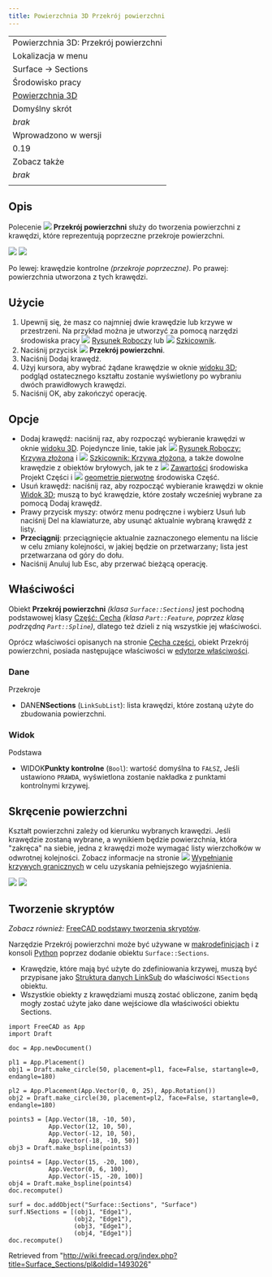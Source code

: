 ```yaml
---
title: Powierzchnia 3D Przekrój powierzchni
---
```

|  |
| --- |
| Powierzchnia 3D: Przekrój powierzchni |
| Lokalizacja w menu |
| Surface → Sections |
| Środowisko pracy |
| [Powierzchnia 3D](/Surface_Workbench/pl "Surface Workbench/pl") |
| Domyślny skrót |
| *brak* |
| Wprowadzono w wersji |
| 0.19 |
| Zobacz także |
| *brak* |
|  |

## Opis

Polecenie ![](/images/Surface_Sections.svg) **Przekrój powierzchni** służy do tworzenia powierzchni z krawędzi, które reprezentują poprzeczne przekroje powierzchni.

![](/images/Surface_Sections_edges_example.png) ![](/images/Surface_Sections_example.png)

Po lewej: krawędzie kontrolne *(przekroje poprzeczne)*. Po prawej: powierzchnia utworzona z tych krawędzi.

## Użycie

1. Upewnij się, że masz co najmniej dwie krawędzie lub krzywe w przestrzeni. Na przykład można je utworzyć za pomocą narzędzi środowiska pracy ![](/images/Workbench_Draft.svg) [Rysunek Roboczy](/Draft_Workbench/pl "Draft Workbench/pl") lub ![](/images/Workbench_Sketcher.svg) [Szkicownik](/Sketcher_Workbench/pl "Sketcher Workbench/pl").
2. Naciśnij przycisk ![](/images/Surface_Sections.svg) **Przekrój powierzchni**.
3. Naciśnij Dodaj krawędź.
4. Użyj kursora, aby wybrać żądane krawędzie w oknie [widoku 3D](/3D_view/pl "3D view/pl"); podgląd ostatecznego kształtu zostanie wyświetlony po wybraniu dwóch prawidłowych krawędzi.
5. Naciśnij OK, aby zakończyć operację.

## Opcje

* Dodaj krawędź: naciśnij raz, aby rozpocząć wybieranie krawędzi w oknie [widoku 3D](/3D_view/pl "3D view/pl"). Pojedyncze linie, takie jak ![](/images/Draft_BSpline.svg) [Rysunek Roboczy: Krzywa złożona](/Draft_BSpline/pl "Draft BSpline/pl") i ![](/images/Sketcher_CreateBSpline.svg) [Szkicownik: Krzywa złożona](/Sketcher_CreateBSpline/pl "Sketcher CreateBSpline/pl"), a także dowolne krawędzie z obiektów bryłowych, jak te z ![](/images/PartDesign_Body.svg) [Zawartości](/PartDesign_Body/pl "PartDesign Body/pl") środowiska Projekt Części i ![](/images/Part_Primitives.svg) [geometrie pierwotne](/Part_Primitives/pl "Part Primitives/pl") środowiska Część.
* Usuń krawędź: naciśnij raz, aby rozpocząć wybieranie krawędzi w oknie [Widok 3D](/3D_view/pl "3D view/pl"); muszą to być krawędzie, które zostały wcześniej wybrane za pomocą Dodaj krawędź.
* Prawy przycisk myszy: otwórz menu podręczne i wybierz Usuń lub naciśnij Del na klawiaturze, aby usunąć aktualnie wybraną krawędź z listy.
* **Przeciągnij**: przeciągnięcie aktualnie zaznaczonego elementu na liście w celu zmiany kolejności, w jakiej będzie on przetwarzany; lista jest przetwarzana od góry do dołu.
* Naciśnij Anuluj lub Esc, aby przerwać bieżącą operację.

## Właściwości

Obiekt **Przekrój powierzchni** *(klasa `Surface::Sections`)* jest pochodną podstawowej klasy [Część: Cecha](/Part_Feature/pl "Part Feature/pl") *(klasa `Part::Feature`, poprzez klasę podrzędną `Part::Spline`)*, dlatego też dzieli z nią wszystkie jej właściwości.

Oprócz właściwości opisanych na stronie [Cecha części](/Part_Feature/pl "Part Feature/pl"), obiekt Przekrój powierzchni, posiada następujące właściwości w [edytorze właściwości](/Property_editor/pl "Property editor/pl").

### Dane

Przekroje

* DANE**NSections** (`LinkSubList`): lista krawędzi, które zostaną użyte do zbudowania powierzchni.

### Widok

Podstawa

* WIDOK**Punkty kontrolne** (`Bool`): wartość domyślna to `FAŁSZ`, Jeśli ustawiono `PRAWDA`, wyświetlona zostanie nakładka z punktami kontrolnymi krzywej.

## Skręcenie powierzchni

Kształt powierzchni zależy od kierunku wybranych krawędzi. Jeśli krawędzie zostaną wybrane, a wynikiem będzie powierzchnia, która "zakręca" na siebie, jedna z krawędzi może wymagać listy wierzchołków w odwrotnej kolejności. Zobacz informacje na stronie ![](/images/Surface_GeomFillSurface.svg) [Wypełnianie krzywych granicznych](/Surface_GeomFillSurface/pl#Skręcenie_powierzchni "Surface GeomFillSurface/pl") w celu uzyskania pełniejszego wyjaśnienia.

![](/images/Surface_twisting_example_smooth.png) ![](/images/Surface_twisting_example_twisted.png)

## Tworzenie skryptów

*Zobacz również:* [FreeCAD podstawy tworzenia skryptów](/FreeCAD_Scripting_Basics/pl "FreeCAD Scripting Basics/pl").

Narzędzie Przekrój powierzchni może być używane w [makrodefinicjach](/Macros/pl "Macros/pl") i z konsoli [Python](/Python/pl "Python/pl") poprzez dodanie obiektu `Surface::Sections`.

* Krawędzie, które mają być użyte do zdefiniowania krzywej, muszą być przypisane jako [Struktura danych LinkSub](/FeaturePython_Custom_Properties/pl#App::PropertyLinkSub "FeaturePython Custom Properties/pl") do właściwości `NSections` obiektu.
* Wszystkie obiekty z krawędziami muszą zostać obliczone, zanim będą mogły zostać użyte jako dane wejściowe dla właściwości obiektu Sections.

```
import FreeCAD as App
import Draft

doc = App.newDocument()

pl1 = App.Placement()
obj1 = Draft.make_circle(50, placement=pl1, face=False, startangle=0, endangle=180)

pl2 = App.Placement(App.Vector(0, 0, 25), App.Rotation())
obj2 = Draft.make_circle(30, placement=pl2, face=False, startangle=0, endangle=180)

points3 = [App.Vector(18, -10, 50),
           App.Vector(12, 10, 50),
           App.Vector(-12, 10, 50),
           App.Vector(-18, -10, 50)]
obj3 = Draft.make_bspline(points3)

points4 = [App.Vector(15, -20, 100),
           App.Vector(0, 6, 100),
           App.Vector(-15, -20, 100)]
obj4 = Draft.make_bspline(points4)
doc.recompute()

surf = doc.addObject("Surface::Sections", "Surface")
surf.NSections = [(obj1, "Edge1"),
                  (obj2, "Edge1"),
                  (obj3, "Edge1"),
                  (obj4, "Edge1")]
doc.recompute()

```

Retrieved from "<http://wiki.freecad.org/index.php?title=Surface_Sections/pl&oldid=1493026>"